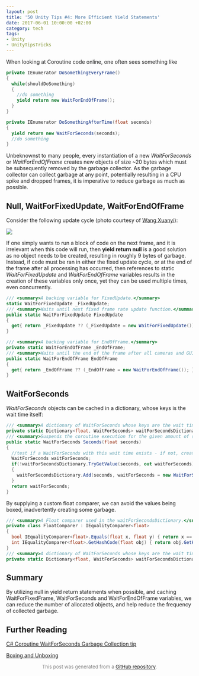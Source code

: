 ```yaml
---
layout: post
title: '50 Unity Tips #4: More Efficient Yield Statements'
date: 2017-06-01 10:00:00 +02:00
category: tech
tags:
- Unity
- UnityTipsTricks
---
```


When looking at Coroutine code online, one often sees something like

```C#
private IEnumerator DoSomethingEveryFrame()
{
  while(shouldDoSomething)
  {
    //do something
    yield return new WaitForEndOfFrame();
  }
}

private IEnumerator DoSomethingAfterTime(float seconds)
{
  yield return new WaitForSeconds(seconds);
  //do something
}
```

Unbeknownst to many people, every instantiation of a new *WaitForSeconds* or *WaitForEndOfFrame* creates new objects of size ~20 bytes which must be subsequently removed by the garbage collector. As the garbage collector can collect garbage at any point, potentially resulting in a CPU spike and dropped frames, it is imperative to reduce garbage as much as possible.

## Null, WaitForFixedUpdate, WaitForEndOfFrame

Consider the following update cycle (photo courtesy of [Wang Xuanyi](http://www.programering.com/a/MTN5gzMwATg.html)):

![](https://raw.githubusercontent.com/defuncart/50-unity-tips/master/%2304-MoreEfficientYieldStatements/images/moreEfficientYieldStatements1.png)

If one simply wants to run a block of code on the next frame, and it is irrelevant when this code will run, then **yield return null** is a good solution as no object needs to be created, resulting in roughly 9 bytes of garbage. Instead, if code must be ran in either the fixed update cycle, or at the end of the frame after all processing has occurred, then references to static *WaitForFixedUpdate* and *WaitForEndOfFrame* variables results in the creation of these variables only once, yet they can be used multiple times, even concurrently.

```C#
/// <summary>A backing variable for FixedUpdate.</summary>
static WaitForFixedUpdate _FixedUpdate;
/// <summary>Waits until next fixed frame rate update function.</summary>
public static WaitForFixedUpdate FixedUpdate
{
  get{ return _FixedUpdate ?? (_FixedUpdate = new WaitForFixedUpdate()); }
}

/// <summary>A backing variable for EndOfFrame.</summary>
private static WaitForEndOfFrame _EndOfFrame;
/// <summary>Waits until the end of the frame after all cameras and GUI is rendered, just before displaying the frame on screen.</summary>
public static WaitForEndOfFrame EndOfFrame
{
  get{ return _EndOfFrame ?? (_EndOfFrame = new WaitForEndOfFrame()); }
}
```

## WaitForSeconds

*WaitForSeconds* objects can be cached in a dictionary, whose keys is the wait time itself:

```C#
/// <summary>A dictionary of WaitForSeconds whose keys are the wait time.</summary>
private static Dictionary<float, WaitForSeconds> waitForSecondsDictionary = new Dictionary<float, WaitForSeconds>();
/// <summary>Suspends the coroutine execution for the given amount of seconds using scaled time.</summary>
public static WaitForSeconds Seconds(float seconds)
{
  //test if a WaitForSeconds with this wait time exists - if not, create one
  WaitForSeconds waitForSeconds;
  if(!waitForSecondsDictionary.TryGetValue(seconds, out waitForSeconds))
  {
    waitForSecondsDictionary.Add(seconds, waitForSeconds = new WaitForSeconds(seconds));
  }
  return waitForSeconds;
}
```

By supplying a custom float comparer, we can avoid the values being boxed, inadvertently creating some garbage.

```C#
/// <summary>A Float comparer used in the waitForSecondsDictionary.</summary>
private class FloatComparer : IEqualityComparer<float>
{
  bool IEqualityComparer<float>.Equals(float x, float y) { return x == y; }
  int IEqualityComparer<float>.GetHashCode(float obj) { return obj.GetHashCode(); }
}
/// <summary>A dictionary of WaitForSeconds whose keys are the wait time.</summary>
private static Dictionary<float, WaitForSeconds> waitForSecondsDictionary = new Dictionary<float, WaitForSeconds>(0, new FloatComparer());
```

## Summary

By utilizing null in yield return statements when possible, and caching WaitForFixedFrame, WaitForSeconds and WaitForEndOfFrame variables, we can reduce the number of allocated objects, and help reduce the frequency of collected garbage.

## Further Reading

[C# Coroutine WaitForSeconds Garbage Collection tip](https://forum.unity.com/threads/c-coroutine-waitforseconds-garbage-collection-tip.224878/)

[Boxing and Unboxing](https://docs.microsoft.com/en-us/dotnet/csharp/programming-guide/types/boxing-and-unboxing)

<p align="center"><font size="-1" color="#828282">This post was generated from a <a href="https://github.com/defuncart/50-unity-tips/tree/master/%2304-MoreEfficientYieldStatements">GitHub repository</a>.</font></p>
